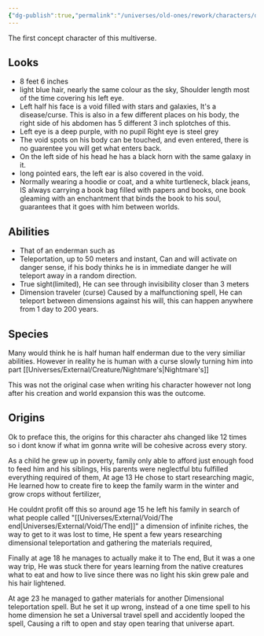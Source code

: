 ```yaml
---
{"dg-publish":true,"permalink":"/universes/old-ones/rework/characters/daedreus-old-ones/","created":"2024-06-26T10:37:42.607-08:00","updated":"2024-06-18T18:13:54.505-08:00"}
---
```


The first concept character of this multiverse.

## Looks

- 8 feet 6 inches
- light blue hair, nearly the same colour as the sky, Shoulder length most of the time covering his left eye.
- Left half his face is a void filled with stars and galaxies, It's a disease/curse. This is also in a few different places on his body, the right side of his abdomen has 5 different 3 inch splotches of this.
- Left eye is a deep purple, with no pupil Right eye is steel grey
- The void spots on his body can be touched, and even entered, there is no guarentee you will get what enters back.
- On the left side of his head he has a black horn with the same galaxy in it.
- long pointed ears, the left ear is also covered in the void.
- Normally wearing a hoodie or coat, and a white turtleneck, black jeans, IS always carrying a book bag filled with papers and books, one book gleaming with an enchantment that binds the book to his soul, guarantees that it goes with him between worlds.

## Abilities

- That of an enderman such as
- Teleportation, up to 50 meters and instant, Can and will activate on danger sense, if his body thinks he is in immediate danger he will teleport away in a random direction.
- True sight(limited), He can see through invisibility closer than 3 meters
- Dimension traveler (curse) Caused by a malfunctioning spell, He can teleport between dimensions against his will, this can happen anywhere from 1 day to 200 years.

## Species

Many would think he is half human half enderman due to the very similiar abilities. However in reality he is human with a curse slowly turning him into part [[Universes/External/Creature/Nightmare's\|Nightmare's]]

This was not the original case when writing his character however not long after his creation and world expansion this was the outcome.

## Origins

Ok to preface this, the origins for this character ahs changed like 12 times so i dont know if what im gonna write will be cohesive across every story.

As a child he grew up in poverty, family only able to afford just enough food to feed him and his siblings, His parents were neglectful btu fulfilled everything required of them, At age 13 He chose to start researching magic, He learned how to create fire to keep the family warm in the winter and grow crops without fertilizer, 

He couldnt profit off this so around age 15 he left his family in search of what people called "[[Universes/External/Void/The end\|Universes/External/Void/The end]]" a dimension of infinite riches, the way to get to it was lost to time, He spent a few years researching dimensional teleportation and gathering the materials required, 

Finally at age 18 he manages to actually make it to The end, But it was a one way trip, He was stuck there for years learning from the native creatures what to eat and how to live since there was no light his skin grew pale and his hair lightened. 

At age 23 he managed to gather materials for another Dimensional teleportation spell. But he set it up wrong, instead of a one time spell to his home dimension he set a Universal travel spell and accidently looped the spell, Causing a rift to open and stay open tearing that universe apart.